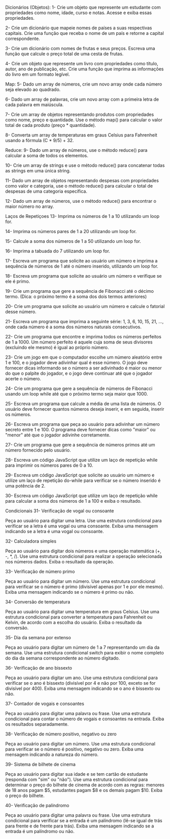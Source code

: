 Dicionários (Objetos):
1- Crie um objeto que represente um estudante com propriedades como nome, idade, curso e notas. Acesse e exiba essas propriedades.

2- Crie um dicionário que mapeie nomes de países a suas respectivas capitais. Crie uma função que receba o nome de um país e retorne a capital correspondente.

3- Crie um dicionário com nomes de frutas e seus preços. Escreva uma função que calcule o preço total de uma cesta de frutas.

4- Crie um objeto que represente um livro com propriedades como título, autor, ano de publicação, etc. Crie uma função que imprima as informações do livro em um formato legível.

Map:
5- Dado um array de números, crie um novo array onde cada número seja elevado ao quadrado.

6- Dado um array de palavras, crie um novo array com a primeira letra de cada palavra em maiúscula.

7- Crie um array de objetos representando produtos com propriedades como nome, preço e quantidade. Use o método map() para calcular o valor total de cada produto (preço \* quantidade).

8- Converta um array de temperaturas em graus Celsius para Fahrenheit usando a fórmula (C \* 9/5) + 32.

Reduce:
9- Dado um array de números, use o método reduce() para calcular a soma de todos os elementos.

10- Crie um array de strings e use o método reduce() para concatenar todas as strings em uma única string.

11- Dado um array de objetos representando despesas com propriedades como valor e categoria, use o método reduce() para calcular o total de despesas de uma categoria específica.

12- Dado um array de números, use o método reduce() para encontrar o maior número no array.

Laços de Repetiçoes
13- Imprima os números de 1 a 10 utilizando um loop for.

14- Imprima os números pares de 1 a 20 utilizando um loop for.

15- Calcule a soma dos números de 1 a 50 utilizando um loop for.

16- Imprima a tabuada do 7 utilizando um loop for.

17- Escreva um programa que solicite ao usuário um número e imprima a sequência de números de 1 até o número inserido, utilizando um loop for.

18- Escreva um programa que solicite ao usuário um número e verifique se ele é primo.

19- Crie um programa que gere a sequência de Fibonacci até o décimo termo. (Dica: o próximo termo é a soma dos dois termos anteriores)

20- Crie um programa que solicite ao usuário um número e calcule o fatorial desse número.

21- Escreva um programa que imprima a seguinte série: 1, 3, 6, 10, 15, 21, ..., onde cada número é a soma dos números naturais consecutivos.

22- Crie um programa que encontre e imprima todos os números perfeitos de 1 a 1000. Um número perfeito é aquele cuja soma de seus divisores (excluindo ele mesmo) é igual ao próprio número.

23- Crie um jogo em que o computador escolhe um número aleatório entre 1 e 100, e o jogador deve adivinhar qual é esse número. O jogo deve fornecer dicas informando se o número a ser adivinhado é maior ou menor do que o palpite do jogador, e o jogo deve continuar até que o jogador acerte o número.

24- Crie um programa que gere a sequência de números de Fibonacci usando um loop while até que o próximo termo seja maior que 1000.

25- Escreva um programa que calcule a média de uma lista de números. O usuário deve fornecer quantos números deseja inserir, e em seguida, inserir os números.

26- Escreva um programa que peça ao usuário para adivinhar um número secreto entre 1 e 100. O programa deve fornecer dicas como "maior" ou "menor" até que o jogador adivinhe corretamente.

27- Crie um programa que gere a sequência de números primos até um número fornecido pelo usuário.

28- Escreva um código JavaScript que utilize um laço de repetição while para imprimir os números pares de 0 a 10.

29- Escreva um código JavaScript que solicite ao usuário um número e utilize um laço de repetição do-while para verificar se o número inserido é uma potência de 2.

30- Escreva um código JavaScript que utilize um laço de repetição while para calcular a soma dos números de 1 a 100 e exiba o resultado.

Condicionais
31- Verificação de vogal ou consoante

Peça ao usuário para digitar uma letra. Use uma estrutura condicional para verificar se a letra é uma vogal ou uma consoante. Exiba uma mensagem indicando se a letra é uma vogal ou consoante.

32- Calculadora simples

Peça ao usuário para digitar dois números e uma operação matemática (+, -, \*, /). Use uma estrutura condicional para realizar a operação selecionada nos números dados. Exiba o resultado da operação.

33- Verificação de número primo

Peça ao usuário para digitar um número. Use uma estrutura condicional para verificar se o número é primo (divisível apenas por 1 e por ele mesmo). Exiba uma mensagem indicando se o número é primo ou não.

34- Conversão de temperatura

Peça ao usuário para digitar uma temperatura em graus Celsius. Use uma estrutura condicional para converter a temperatura para Fahrenheit ou Kelvin, de acordo com a escolha do usuário. Exiba o resultado da conversão.

35- Dia da semana por extenso

Peça ao usuário para digitar um número de 1 a 7 representando um dia da semana. Use uma estrutura condicional switch para exibir o nome completo do dia da semana correspondente ao número digitado.

36- Verificação de ano bissexto

Peça ao usuário para digitar um ano. Use uma estrutura condicional para verificar se o ano é bissexto (divisível por 4 e não por 100, exceto se for divisível por 400). Exiba uma mensagem indicando se o ano é bissexto ou não.

37- Contador de vogais e consoantes

Peça ao usuário para digitar uma palavra ou frase. Use uma estrutura condicional para contar o número de vogais e consoantes na entrada. Exiba os resultados separadamente.

38- Verificação de número positivo, negativo ou zero

Peça ao usuário para digitar um número. Use uma estrutura condicional para verificar se o número é positivo, negativo ou zero. Exiba uma mensagem indicando a natureza do número.

39- Sistema de bilhete de cinema

Peça ao usuário para digitar sua idade e se tem cartão de estudante (responda com "sim" ou "não"). Use uma estrutura condicional para determinar o preço do bilhete de cinema de acordo com as regras: menores de 18 anos pagam $5, estudantes pagam $8 e os demais pagam $10. Exiba o preço do bilhete.

40- Verificação de palíndromo

Peça ao usuário para digitar uma palavra ou frase. Use uma estrutura condicional para verificar se a entrada é um palíndromo (lê-se igual de trás para frente e de frente para trás). Exiba uma mensagem indicando se a entrada é um palíndromo ou não.
